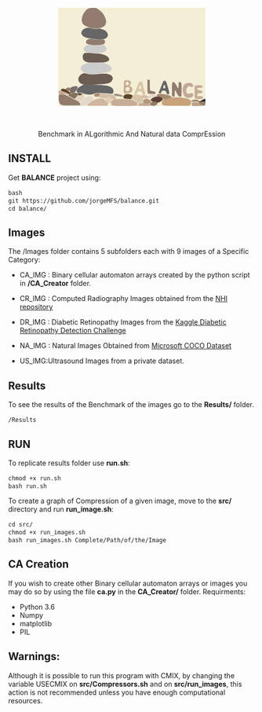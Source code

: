 <p align="center">
<img src="icons/logo.png" alt="Balance" width="300" border="0" /></p>
<br>
<p align="center">
Benchmark in ALgorithmic And Natural data ComprEssion
</p>

## INSTALL
Get **BALANCE** project using:

```
bash
git https://github.com/jorgeMFS/balance.git
cd balance/
```

## Images

The /Images folder contains 5 subfolders each with 9 images of a Specific Category:

* CA_IMG : Binary cellular automaton arrays created by the python script in **/CA_Creator** folder.

* CR_IMG : Computed Radiography Images obtained from the [NHI repository](https://www.kaggle.com/nih-chest-xrays/data)

* DR_IMG : Diabetic Retinopathy Images from the [Kaggle Diabetic Retinopathy Detection Challenge](https://www.kaggle.com/c/diabetic-retinopathy-detection)

* NA_IMG : Natural Images Obtained from [Microsoft COCO Dataset](http://cocodataset.org/#download)

* US_IMG:Ultrasound Images from a private dataset.

## Results
To see the results of the Benchmark of the images go to the **Results/** folder.
```
/Results
```
## RUN
To replicate results folder use **run.sh**:

```
chmod +x run.sh
bash run.sh
```

To create a graph of Compression of a given image, move to the **src/** directory and run **run_image.sh**:

```
cd src/
chmod +x run_images.sh
bash run_images.sh Complete/Path/of/the/Image
```

## CA Creation

If you wish to create other Binary cellular automaton arrays or images you may do so by using the file **ca.py** in the **CA_Creator/** folder.
Requirments:

- Python 3.6
- Numpy
- matplotlib
- PIL

## Warnings:
Although it is possible to run this program with CMIX, by changing the variable USECMIX on **src/Compressors.sh** and on **src/run_images**, this action is not recommended unless you have enough computational resources.
